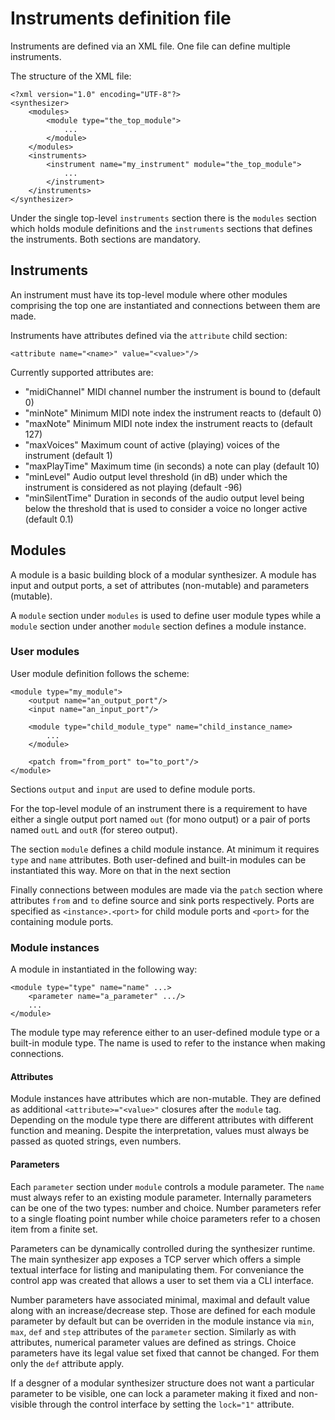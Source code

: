 # Instruments definition file

Instruments are defined via an XML file. One file can define multiple instruments.

The structure of the XML file:
```
<?xml version="1.0" encoding="UTF-8"?>
<synthesizer>
    <modules>
        <module type="the_top_module">
            ...
        </module>
    </modules>
    <instruments>
        <instrument name="my_instrument" module="the_top_module">
            ...
        </instrument>
    </instruments>
</synthesizer>
```

Under the single top-level `instruments` section there is the `modules` section which holds module definitions and the `instruments` sections that defines the instruments. Both sections are mandatory.

## Instruments

An instrument must have its top-level module where other modules comprising the top one are instantiated and connections between them are made.

Instruments have attributes defined via the `attribute` child section:
```
<attribute name="<name>" value="<value>"/>
```

Currently supported attributes are:

- "midiChannel" MIDI channel number the instrument is bound to (default 0)
- "minNote" Minimum MIDI note index the instrument reacts to (default 0)
- "maxNote" Minimum MIDI note index the instrument reacts to (default 127)
- "maxVoices" Maximum count of active (playing) voices of the instrument (default 1)
- "maxPlayTime" Maximum time (in seconds) a note can play (default 10)
- "minLevel" Audio output level threshold (in dB) under which the instrument is considered as not playing (default -96)
- "minSilentTime" Duration in seconds of the audio output level being below the threshold that is used to consider a voice no longer active (default 0.1)

## Modules

A module is a basic building block of a modular synthesizer. A module has input and output ports, a set of attributes (non-mutable) and parameters (mutable).

A `module` section under `modules` is used to define user module types while a `module` section under another `module` section defines a module instance.

### User modules

User module definition follows the scheme:
```
<module type="my_module">
    <output name="an_output_port"/>
    <input name="an_input_port"/>

    <module type="child_module_type" name="child_instance_name>
        ...
    </module>

    <patch from="from_port" to="to_port"/>
</module>
```

Sections `output` and `input` are used to define module ports.

For the top-level module of an instrument there is a requirement to have either a single output port named `out` (for mono output) or a pair of ports named `outL` and `outR` (for stereo output).

The section `module` defines a child module instance. At minimum it requires `type` and `name` attributes. Both user-defined and built-in modules can be instantiated this way. More on that in the next section

Finally connections between modules are made via the `patch` section where attributes `from` and `to` define source and sink ports respectively. Ports are specified as `<instance>.<port>` for child module ports and `<port>` for the containing module ports.

### Module instances

A module in instantiated in the following way:
```
<module type="type" name="name" ...>
    <parameter name="a_parameter" .../>
    ...
</module>
```

The module type may reference either to an user-defined module type or a built-in module type. The name is used to refer to the instance when making connections.

#### Attributes

Module instances have attributes which are non-mutable. They are defined as additional `<attribute>="<value>"` closures after the `module` tag. Depending on the module type there are different attributes with different function and meaning. Despite the interpretation, values must always be passed as quoted strings, even numbers.

#### Parameters

Each `parameter` section under `module` controls a module parameter. The `name` must always refer to an existing module parameter. Internally parameters can be one of the two types: number and choice. Number parameters refer to a single floating point number while choice parameters refer to a chosen item from a finite set.

Parameters can be dynamically controlled during the synthesizer runtime. The main synthesizer app exposes a TCP server which offers a simple textual interface for listing and manipulating them. For conveniance the control app was created that allows a user to set them via a CLI interface.

Number parameters have associated minimal, maximal and default value along with an increase/decrease step. Those are defined for each module parameter by default but can be overriden in the module instance via `min`, `max`, `def` and `step` attributes of the `parameter` section. Similarly as with attributes, numerical parameter values are defined as strings. Choice parameters have its legal value set fixed that cannot be changed. For them only the `def` attribute apply.

If a desgner of a modular synthesizer structure does not want a particular parameter to be visible, one can lock a parameter making it fixed and non-visible through the control interface by setting the `lock="1"` attribute.
